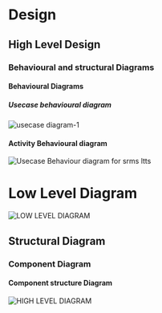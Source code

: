 # Design
## High Level Design

### Behavioural and structural Diagrams

 #### Behavioural Diagrams
 
  ##### Usecase behavioural diagram

![usecase diagram-1](https://user-images.githubusercontent.com/86227942/161396774-bbc1b61f-9eee-40b1-94bc-9d2cabcc5b5b.png)



#### Activity Behavioural diagram

![Usecase Behaviour diagram for srms ltts](https://user-images.githubusercontent.com/86227942/160701127-b060e8c7-5efd-430c-aa9d-44b11d34ed8c.png)


# Low Level Diagram
 ![LOW LEVEL DIAGRAM](https://user-images.githubusercontent.com/86227942/161399508-a5229b21-a0f4-4282-b114-875091b8ad5d.png)


## Structural Diagram 

 ### Component Diagram
 
  
  #### Component structure Diagram
 ![HIGH LEVEL DIAGRAM](https://user-images.githubusercontent.com/86227942/161400532-6e38eeaa-02cf-4871-8520-fbc705c12c53.png)

  
 
